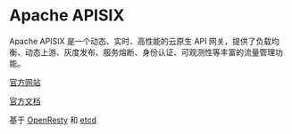 # Apache APISIX

Apache APISIX 是一个动态、实时、高性能的云原生 API 网关，提供了负载均衡、动态上游、灰度发布、服务熔断、身份认证、可观测性等丰富的流量管理功能。

[官方网站](https://apisix.apache.org/zh/)

[官方文档](https://apisix.apache.org/zh/docs/apisix/getting-started/README/)

基于 [OpenResty](https://openresty.org/cn/) 和 [etcd](https://etcd.io/)

